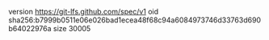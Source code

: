 version https://git-lfs.github.com/spec/v1
oid sha256:b7999b0511e06e026bad1ecea48f68c94a6084973746d33763d690b64022976a
size 30005
